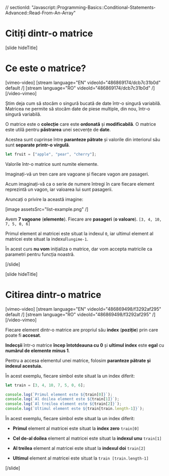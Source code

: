 // sectionId: "Javascript::Programming-Basics::Conditional-Statements-Advanced::Read-From-An-Array"

# Citiți dintr-o matrice

[slide hideTitle]
# Ce este o matrice?

[vimeo-video]
[stream language="EN" videoId="486869174/dcb7c31b0d" default /]
[stream language="RO" videoId="486869174/dcb7c31b0d"  /]
[/video-vimeo]

Știm deja cum să stocăm o singură bucată de date într-o singură variabilă. Matricea ne permite să stocăm date de piese multiple, din nou, într-o singură variabilă.

O matrice este o **colecție** care este **ordonată** și **modificabilă**.
O matrice este utilă pentru **păstrarea** unei secvențe de **date**.

Acestea sunt cuprinse între **paranteze pătrate** și valorile din interiorul său sunt **separate printr-o virgulă**.

```js
let fruit = ["apple", "pear", "cherry"];
```

Valorile într-o matrice sunt numite elemente.

Imaginați-vă un tren care are vagoane și fiecare vagon are pasageri.

Acum imaginați-vă ca o serie de numere întregi în care fiecare element reprezintă un vagon, iar valoarea lui sunt pasagerii.

Aruncați o privire la această imagine:

[image assetsSrc="list-example.png" /]

Avem **7 vagoane** (**elemente**). Fiecare are **pasageri** (**o valoare**). `[3, 4, 10, 7, 5, 0, 6]`

Primul element al matricei este situat la indexul `0`, iar ultimul element al matricei este situat la indexul`lungime-1`.

În acest curs **nu vom** inițializa o matrice, dar vom accepta matricile ca parametri pentru funcția noastră.

[/slide]

[slide hideTitle]
# Citirea dintr-o matrice

[vimeo-video]
[stream language="EN" videoId="486869498/f3292af295" default /]
[stream language="RO" videoId="486869498/f3292af295"  /]
[/video-vimeo]

Fiecare element dintr-o matrice are propriul său **index** (**poziție**) prin care poate fi **accesat**.

**Indecșii** într-o matrice **încep întotdeauna cu 0** și **ultimul index** este **egal** cu **numărul de elemente minus 1**.

Pentru a accesa elementul unei matrice, folosim **paranteze pătrate și indexul acestuia.**

În acest exemplu, fiecare simbol este situat la un index diferit:

```js live
let train = [3, 4, 10, 7, 5, 0, 6];

console.log(`Primul element este ${train[0]}`);
console.log(`Al doilea element este ${train[1]}`);
console.log(`Al treilea element este ${train[2]}`);
console.log(`Ultimul element este ${train[train.length-1]}`);
```

În acest exemplu, fiecare simbol este situat la un index diferit:

- **Primul** element al matricei este situat la **index zero** `train[0]`

- **Cel de-al doilea** element al matricei este situat la **indexul unu** `train[1]`

- **Al treilea** element al matricei este situat la **indexul doi** `train[2]`

- **Ultimul** element al matricei este situat la `train [train.length-1]`

[/slide]
